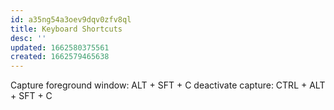 ```yaml
---
id: a35ng54a3oev9dqv0zfv8ql
title: Keyboard Shortcuts
desc: ''
updated: 1662580375561
created: 1662579465638
---
```

Capture foreground window: ALT + SFT + C
deactivate capture: CTRL + ALT + SFT + C
